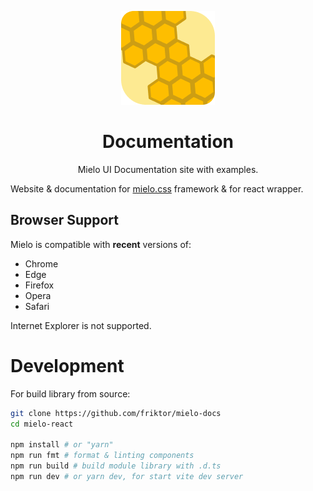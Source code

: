 <p align="center">
  <img src="https://raw.githubusercontent.com/mielo-ui/mielo.css/main/logo.png" />
</p>

<h1 align="center">
  Documentation
</h1>

<p align="center">
  Mielo UI Documentation site with examples.
</p>

Website & documentation for [mielo.css](https://github.com/friktor/mielo) framework & for react wrapper.

## Browser Support

Mielo is compatible with **recent** versions of:

- Chrome
- Edge
- Firefox
- Opera
- Safari

Internet Explorer is not supported.

# Development
For build library from source:

``` sh
git clone https://github.com/friktor/mielo-docs
cd mielo-react

npm install # or "yarn"
npm run fmt # format & linting components
npm run build # build module library with .d.ts
npm run dev # or yarn dev, for start vite dev server
```